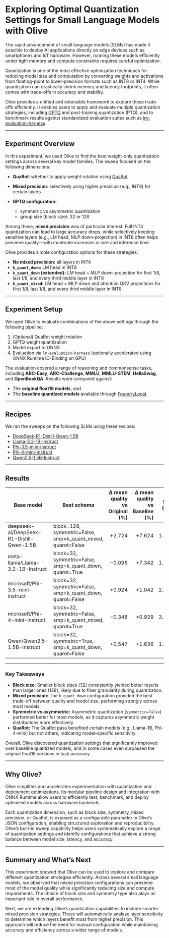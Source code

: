 # Exploring Optimal Quantization Settings for Small Language Models with Olive

The rapid advancement of small language models (SLMs) has made it possible to deploy AI applications directly on edge devices such as smartphones and IoT hardware. However, running these models efficiently under tight memory and compute constraints requires careful optimization.

Quantization is one of the most effective optimization techniques for reducing model size and computation by converting weights and activations from floating-point to lower-precision formats such as INT8 or INT4. While quantization can drastically shrink memory and latency footprints, it often comes with trade-offs in accuracy and stability.

Olive provides a unified and extensible framework to explore these trade-offs efficiently. It enables users to apply and evaluate multiple quantization strategies, including [GPTQ](https://arxiv.org/abs/2210.17323) and post-training quantization (PTQ), and to benchmark results against standardized evaluation suites such as [lm-evaluation-harness](https://github.com/EleutherAI/lm-evaluation-harness).

---

## Experiment Overview

In this experiment, we used Olive to find the best weight-only quantization settings across several key model families. The sweep focused on the following dimensions:

* **QuaRot**: whether to apply weight rotation using [QuaRot](https://arxiv.org/abs/2404.00456)
* **Mixed precision**: selectively using higher precision (e.g., INT8) for certain layers
* **GPTQ configuration:**

  * symmetric vs asymmetric quantization
  * group size (block size): 32 or 128

Among these, **mixed precision** was of particular interest. Full INT4 quantization can lead to large accuracy drops, while selectively keeping sensitive layers (e.g., LM head, MLP down-projection) in INT8 often helps preserve quality—with moderate increases in size and inference time.

Olive provides simple configuration options for these strategies:

* **No mixed precision:** all layers in INT4
* **`k_quant_down`:** LM head in INT8
* **`k_quant_down` (extended):** LM head + MLP down-projection for first 1/8, last 1/8, and every third middle layer in INT8
* **`k_quant_mixed`:** LM head + MLP down and attention QKV projections for first 1/8, last 1/8, and every third middle layer in INT8

---

## Experiment Setup

We used Olive to evaluate combinations of the above settings through the following pipeline:

1. (Optional) QuaRot weight rotation
2. GPTQ weight quantization
3. Model export to ONNX
4. Evaluation via `lm-evaluation-harness` (optionally accelerated using ONNX Runtime IO-Binding on GPU)

The evaluation covered a range of reasoning and commonsense tasks, including **ARC-Easy**, **ARC-Challenge**, **MMLU**, **MMLU-STEM**, **HellaSwag**, and **OpenBookQA**.
Results were compared against:

* The **original float16 models**, and
* The **baseline quantized models** available through [FoundryLocal](https://github.com/microsoft/Foundry-Local).

---

## Recipes

We ran the sweeps on the following SLMs using these recipes:

* [DeepSeek-R1-Distill-Qwen-1.5B](https://github.com/microsoft/olive-recipes/blob/main/deepseek-ai-DeepSeek-R1-Distill-Qwen-1.5B/olive/README.md)
* [Llama-3.2-1B-Instruct](https://github.com/microsoft/olive-recipes/blob/main/meta-llama-Llama-3.2-1B-Instruct/olive/README-mixed.md)
* [Phi-3.5-mini-instruct](https://github.com/microsoft/olive-recipes/blob/main/microsoft-Phi-3.5-mini-instruct/olive/README.md)
* [Phi-4-mini-instruct](https://github.com/microsoft/olive-recipes/blob/main/microsoft-Phi-4-mini-instruct/olive/README.md)
* [Qwen2.5-1.5B-Instruct](https://github.com/microsoft/olive-recipes/tree/main/Qwen-Qwen2.5-1.5B-Instruct/olive)

---

## Results

| Base model                                | Best schema                                                 | Δ mean quality vs Original (%) | Δ mean quality vs Baseline (%) | Size (GB) | Size vs Original (%) | Size vs Baseline (%) |
| ----------------------------------------- | ----------------------------------------------------------- | -----------------------------: | -----------------------------: | --------: | -------------------: | -------------------: |
| deepseek-ai/DeepSeek-R1-Distill-Qwen-1.5B | block=128, symmetric=False, smp=k_quant_mixed, quarot=False |                         +2.724 |                         +7.624 |     1.434 |              −57.087 |               +0.005 |
| meta-llama/Llama-3.2-1B-Instruct          | block=32, symmetric=False, smp=k_quant_down, quarot=True    |                         −0.096 |                         +7.342 |     1.361 |              −51.505 |              +18.112 |
| microsoft/Phi-3.5-mini-instruct           | block=32, symmetric=False, smp=k_quant_down, quarot=False   |                         +0.924 |                         +1.042 |     2.453 |              −65.650 |              +13.666 |
| microsoft/Phi-4-mini-instruct             | block=32, symmetric=False, smp=k_quant_mixed, quarot=True   |                         −0.348 |                         +0.929 |     3.884 |              −53.762 |               +6.169 |
| Qwen/Qwen2.5-1.5B-Instruct                | block=32, symmetric=True, smp=k_quant_down, quarot=False    |                         +0.547 |                         +1.636 |     1.479 |              −55.432 |              +18.155 |

---

### Key Takeaways

* **Block size:** Smaller block sizes (32) consistently yielded better results than larger ones (128), likely due to finer granularity during quantization.
* **Mixed precision:** The `k_quant_down` configuration provided the best trade-off between quality and model size, performing strongly across most models.
* **Symmetric vs asymmetric:** Asymmetric quantization (`symmetric=False`) performed better for most models, as it captures asymmetric weight distributions more effectively.
* **QuaRot:** The QuaRot pass benefited certain models (e.g., Llama-1B, Phi-4-mini) but not others, indicating model-specific sensitivity.

Overall, Olive discovered quantization settings that significantly improved over baseline quantized models, and in some cases even surpassed the original float16 versions in task accuracy.

---

## Why Olive?

Olive simplifies and accelerates experimentation with quantization and deployment optimizations.
Its modular pipeline design and integration with ONNX Runtime allow users to efficiently test, benchmark, and deploy optimized models across hardware backends.

Each quantization dimension, such as block size, symmetry, mixed precision, or QuaRot, is exposed as a configurable parameter in Olive’s JSON configuration, enabling structured exploration and reproducibility. Olive’s built-in sweep capability helps users systematically explore a range of quantization settings and identify configurations that achieve a strong balance between model size, latency, and accuracy.

---

## Summary and What’s Next

This experiment showed that Olive can be used to explore and compare different quantization strategies efficiently. Across several small language models, we observed that mixed precision configurations can preserve most of the model quality while significantly reducing size and compute requirements. The choice of block size and symmetry type also plays an important role in overall performance.

Next, we are extending Olive’s quantization capabilities to include smarter mixed precision strategies. These will automatically analyze layer sensitivity to determine which layers benefit most from higher precision. This approach will reduce the need for manual configuration while maintaining accuracy and efficiency across a wider range of models.
